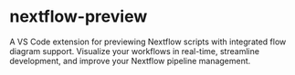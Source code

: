 # nextflow-preview
A VS Code extension for previewing Nextflow scripts with integrated flow diagram support. Visualize your workflows in real-time, streamline development, and improve your Nextflow pipeline management.
